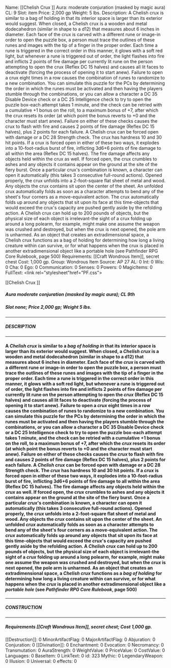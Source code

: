 Name: [[Chelish Crux ]]
Aura: moderate conjuration (masked by magic aura)
CL: 9
Slot: item
Price: 2,000 gp
Weight: 5 lbs.
Description: A Chelish crux is similar to a bag of holding in that its interior space is larger than its exterior would suggest. When closed, a Chelish crux is a wooden and metal dodecahedron (similar in shape to a d12) that measures about 6 inches in diameter. Each face of the crux is carved with a different rune or image-in order to open the puzzle box, a person must trace the outlines of these runes and images with the tip of a finger in the proper order. Each time a rune is triggered in the correct order in this manner, it glows with a soft red light, but whenever a rune is triggered out of order, the light flashes into fire and inflicts 2 points of fire damage per currently lit rune on the person attempting to open the crux (Reflex DC 15 halves) and causes all lit faces to deactivate (forcing the process of opening it to start anew). Failure to open a crux eight times in a row causes the combination of runes to randomize to a new combination. You can simulate this puzzle for the PCs by determining the order in which the runes must be activated and then having the players stumble through the combinations, or you can allow a character a DC 35 Disable Device check or a DC 25 Intelligence check to try to open the puzzle box-each attempt takes 1 minute, and the check can be retried with a cumulative +1 bonus on the roll, to a maximum bonus of +7, after which the crux resets its order (at which point the bonus reverts to +0 and the character must start anew). Failure on either of these checks causes the crux to flash with fire and causes 2 points of fire damage (Reflex DC 15 halves), plus 2 points for each failure. A Chelish crux can be forced open with damage or a DC 28 Strength check. The crux has hardness 10 and 30 hit points. If a crux is forced open in either of these two ways, it explodes into a 10-foot-radius burst of fire, inflicting 3d6+6 points of fire damage to all within the area (Reflex DC 15 halves). The fire damage affects any objects held within the crux as well. If forced open, the crux crumbles to ashes and any objects it contains appear on the ground at the site of the fiery burst. Once a particular crux's combination is known, a character can open it automatically (this takes 3 consecutive full-round actions). Opened properly, the crux unfolds into a 2-foot-square flat sheet of metal and wood. Any objects the crux contains sit upon the center of the sheet. An unfolded crux automatically folds as soon as a character attempts to bend any of the sheet's four corners as a move-equivalent action. The crux automatically folds up around any objects that sit upon its face at this time-objects that would exceed the crux's capacity are pushed gently aside by the refolding action. A Chelish crux can hold up to 200 pounds of objects, but the physical size of each object is irrelevant-the sight of a crux folding up around a long polearm, for example, might make one assume the weapon was crushed and destroyed, but when the crux is next opened, the pole arm is unharmed. As an object that creates an extradimensional space, a Chelish crux functions as a bag of holding for determining how long a living creature within can survive, or for what happens when the crux is placed in another extradimensional object like a portable hole (see Pathfinder RPG Core Rulebook, page 500)
Requirements: [[Craft Wondrous Item]], secret chest
Cost: 1,000 gp.
Group: Wondrous Item
Source: AP 27
AL: 0
Int: 0
Wis: 0
Cha: 0
Ego: 0
Communication: 0
Senses: 0
Powers: 0
MagicItems: 0
FullText: <link rel="stylesheet"href="PF.css"><div class="heading"><p class="alignleft">[[Chelish Crux ]]</p><div style="clear: both;"></div></div><div><h5><b>Aura </b>moderate conjuration (masked by magic aura); <b>CL </b>9th</h5><h5><b>Slot </b>none; <b>Price </b>2,000 gp; <b>Weight </b>5 lbs.</h5></div><hr/><div><h5><b>DESCRIPTION</b></h5></div><hr/><div><h4><p>A <i>Chelish <i>crux</i></i> is similar to a <i><i>bag of holding</i> in</i> that its interior space is larger than its exterior would suggest. When closed, a <i>Chelish <i>crux</i></i> is a wooden and metal dodecahedron (similar in shape to a d12) that measures about 6 inches in diameter. Each face of the <i>crux</i> is carved with a different rune or image-in order to open the puzzle box, a person must trace the outlines of these runes and images with the tip of a finger in the proper order. Each time a rune is triggered in the correct order in this manner, it glows with a soft red light, but whenever a rune is triggered out of order, the light flashes into fire and inflicts 2 points of fire damage per currently lit rune on the person attempting to open the <i>crux</i> (Reflex DC 15 halves) and causes all lit faces to deactivate (forcing the process of opening it to start anew). Failure to open a <i>crux</i> eight times in a row causes the combination of runes to randomize to a new combination. You can simulate this puzzle for the PCs by determining the order in which the runes must be activated and then having the players stumble through the combinations, or you can allow a character a DC 35 Disable Device check or a DC 25 Intelligence check to try to open the puzzle box-each attempt takes 1 minute, and the check can be retried with a cumulative +1 bonus on the roll, to a maximum bonus of +7, after which the <i>crux</i> resets its order (at which point the bonus reverts to +0 and the character must start anew). Failure on either of these checks causes the <i>crux</i> to flash with fire and causes 2 points of fire damage (Reflex DC 15 halves), plus 2 points for each failure. A <i>Chelish <i>crux</i></i> can be forced open with damage or a DC 28 Strength check. The <i>crux</i> has hardness 10 and 30 hit points. If a <i>crux</i> is forced open in either of these two ways, it explodes into a 10-foot-radius burst of fire, inflicting 3d6+6 points of fire damage to all within the area (Reflex DC 15 halves). The fire damage affects any objects held within the <i>crux</i> as well. If forced open, the <i>crux</i> crumbles to ashes and any objects it contains appear on the ground at the site of the fiery burst. Once a particular <i>crux</i>'s combination is known, a character can open it automatically (this takes 3 consecutive full-round actions). Opened properly, the <i>crux</i> unfolds into a 2-foot-square flat sheet of metal and wood. Any objects the <i>crux</i> contains sit upon the center of the sheet. An unfolded <i>crux</i> automatically folds as soon as a character attempts to bend any of the sheet's four corners as a move-equivalent action. The <i>crux</i> automatically folds up around any objects that sit upon its face at this time-objects that would exceed the <i>crux</i>'s capacity are pushed gently aside by the refolding action. A <i>Chelish <i>crux</i></i> can hold up to 200 pounds of objects, but the physical size of each object is irrelevant-the sight of a <i>crux</i> folding up around a long polearm, for example, might make one assume the weapon was crushed and destroyed, but when the <i>crux</i> is next opened, the pole arm is unharmed. As an object that creates an extradimensional space, a <i>Chelish <i>crux</i></i> functions as a <i>bag of holding</i> for determining how long a living creature within can survive, or for what happens when the <i>crux</i> is placed in another extradimensional object like a <i>portable hole</i> (see <i>Pathfinder RPG Core Rulebook</i>, page 500)</p></h4></div><hr/><div><h5><b>CONSTRUCTION</b></h5></div><hr/><div><h5><b>Requirements </b>[[Craft Wondrous Item]], <i>secret chest</i>; <b>Cost </b>1,000 gp.</h5></div>
[[Destruction]]: 0
MinorArtifactFlag: 0
MajorArtifactFlag: 0
Abjuration: 0
Conjuration: 0
[[Divination]]: 0
Enchantment: 0
Evocation: 0
Necromancy: 0
Transmutation: 0
AuraStrength: 0
WeightValue: 0
PriceValue: 0
CostValue: 0
Languages: 0
BaseItem: 0
LinkText: 0
id: 323
Mythic: 0
LegendaryWeapon: 0
Illusion: 0
Universal: 0
effects: 0
